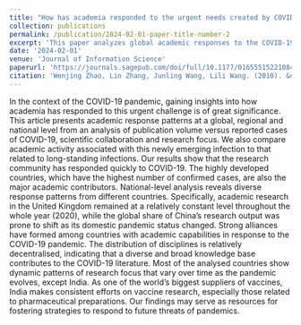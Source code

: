 ```yaml
---
title: "How has academia responded to the urgent needs created by COVID-19? A multi-level global, regional and national analysis"
collection: publications
permalink: /publication/2024-02-01-paper-title-number-2
excerpt: 'This paper analyzes global academic responses to the COVID-19 pandemic, examining publication patterns, research focus, and scientific collaborations, and highlights the dynamic, country-specific responses and the importance of a diverse knowledge base in addressing pandemic-related challenges.'
date: '2024-02-01'
venue: 'Journal of Information Science'
paperurl: 'https://journals.sagepub.com/doi/full/10.1177/01655515221084646'
citation: 'Wenjing Zhao, Lin Zhang, Junling Wang, Lili Wang. (2010). &quot;How has academia responded to the urgent needs created by COVID-19? A multi-level global, regional and national analysis.&quot; <i>JJournal of Information Science.</i>. 50.1 (2024): 162-188.'
---
```


In the context of the COVID-19 pandemic, gaining insights into how academia has responded to this urgent challenge is of great significance. This article presents academic response patterns at a global, regional and national level from an analysis of publication volume versus reported cases of COVID-19, scientific collaboration and research focus. We also compare academic activity associated with this newly emerging infection to that related to long-standing infections. Our results show that the research community has responded quickly to COVID-19. The highly developed countries, which have the highest number of confirmed cases, are also the major academic contributors. National-level analysis reveals diverse response patterns from different countries. Specifically, academic research in the United Kingdom remained at a relatively constant level throughout the whole year (2020), while the global share of China’s research output was prone to shift as its domestic pandemic status changed. Strong alliances have formed among countries with academic capabilities in response to the COVID-19 pandemic. The distribution of disciplines is relatively decentralised, indicating that a diverse and broad knowledge base contributes to the COVID-19 literature. Most of the analysed countries show dynamic patterns of research focus that vary over time as the pandemic evolves, except India. As one of the world’s biggest suppliers of vaccines, India makes consistent efforts on vaccine research, especially those related to pharmaceutical preparations. Our findings may serve as resources for fostering strategies to respond to future threats of pandemics.
